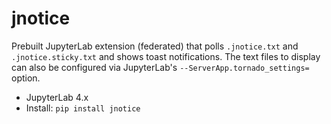 # jnotice

Prebuilt JupyterLab extension (federated) that polls `.jnotice.txt` and `.jnotice.sticky.txt` and shows toast notifications.
The text files to display can also be configured via JupyterLab's `--ServerApp.tornado_settings=` option.

- JupyterLab 4.x
- Install: `pip install jnotice`

